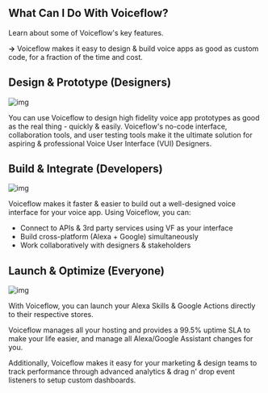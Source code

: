## What Can I Do With Voiceflow?

Learn about some of Voiceflow's key features.

**→** Voiceflow makes it easy to design & build voice apps as good as custom code, for a fraction of the time and cost.


## Design & Prototype (Designers)

![img](https://cdn.zappy.app/1a6cbac4ab515fd6067b4852154e9d4e.png)



You can use Voiceflow to design high fidelity voice app prototypes as good as the real thing - quickly & easily. Voiceflow's no-code interface, collaboration tools, and user testing tools make it the ultimate solution for aspiring & professional Voice User Interface (VUI) Designers.

## Build & Integrate (Developers)

![img](https://cdn.zappy.app/c70ed87ce16f08365cddeb01bbe980e4.png)



Voiceflow makes it faster & easier to build out a well-designed voice interface for your voice app. Using Voiceflow, you can:

- Connect to APIs & 3rd party services using VF as your interface
- Build cross-platform (Alexa + Google) simultaneously 
- Work collaboratively with designers & stakeholders

## Launch & Optimize (Everyone)

![img](https://cdn.zappy.app/e1f57c1ce5850f181b0b69739b0b34b9.png)

With Voiceflow, you can launch your Alexa Skills & Google Actions directly to their respective stores.

Voiceflow manages all your hosting and provides a 99.5% uptime SLA to make your life easier, and manage all Alexa/Google Assistant changes for you.

Additionally, Voiceflow makes it easy for your marketing & design teams to track performance through advanced analytics & drag n' drop event listeners to setup custom dashboards.